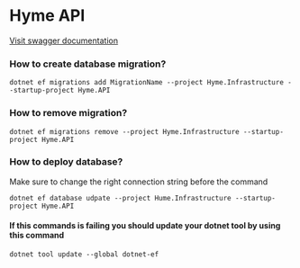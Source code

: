 # Hyme API
[Visit swagger documentation](https://api.hyme.network/swagger)

### How to create database migration?
```
dotnet ef migrations add MigrationName --project Hyme.Infrastructure --startup-project Hyme.API
```
### How to remove migration?
```
dotnet ef migrations remove --project Hyme.Infrastructure --startup-project Hyme.API
```
### How to deploy database?
Make sure to change the right connection string before the command
```
dotnet ef database udpate --project Hume.Infrastructure --startup-project Hyme.API
```

#### If this commands is failing you should update your dotnet tool by using this command
```
dotnet tool update --global dotnet-ef
```
